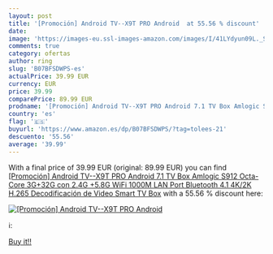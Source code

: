 ```yaml
---
layout: post
title: '[Promoción] Android TV--X9T PRO Android  at 55.56 % discount'
date: 
image: 'https://images-eu.ssl-images-amazon.com/images/I/41LYdyun09L._SL200_.jpg'
comments: true
category: ofertas
author: ring
slug: 'B07BFSDWPS-es'
actualPrice: 39.99 EUR
currency: EUR
price: 39.99
comparePrice: 89.99 EUR
prodname: '[Promoción] Android TV--X9T PRO Android 7.1 TV Box Amlogic S912 Octa-Core 3G+32G con 2.4G +5.8G WiFi 1000M LAN Port Bluetooth 4.1 4K/2K H.265 Decodificación de Video Smart TV Box'
country: 'es'
flag: '🇪🇸'
buyurl: 'https://www.amazon.es/dp/B07BFSDWPS/?tag=tolees-21'
descuento: '55.56'
average: '39.99'
---
```


With a final price of 39.99 EUR (original: 89.99 EUR) you can find [[Promoción] Android TV--X9T PRO Android 7.1 TV Box Amlogic S912 Octa-Core 3G+32G con 2.4G +5.8G WiFi 1000M LAN Port Bluetooth 4.1 4K/2K H.265 Decodificación de Video Smart TV Box](https://www.amazon.es/dp/B07BFSDWPS/?tag=tolees-21) with a  55.56 % discount here:

[![[Promoción] Android TV--X9T PRO Android ](https://images-eu.ssl-images-amazon.com/images/I/41LYdyun09L._SL200_.jpg)](https://www.amazon.es/dp/B07BFSDWPS/?tag=tolees-21)

ℹ️:


[Buy it!!](https://www.amazon.es/dp/B07BFSDWPS/?tag=tolees-21)

